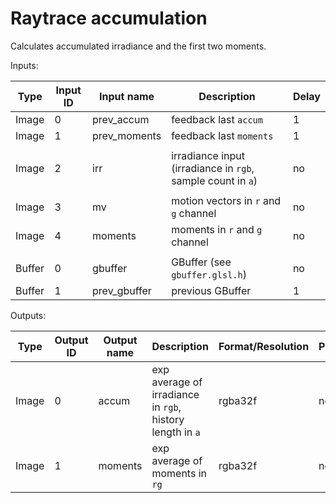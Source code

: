 # Raytrace accumulation

Calculates accumulated irradiance and the first two moments.

Inputs:

| Type   | Input ID | Input name   | Description                                                                            | Delay |
|--------|----------|--------------|----------------------------------------------------------------------------------------|-------|
| Image  | 0        | prev_accum   | feedback last `accum`                                                                  | 1     |
| Image  | 1        | prev_moments | feedback last `moments`                                                                | 1     |
|        |                                                                                                                   
| Image  | 2        | irr          | irradiance input (irradiance in `rgb`, sample count in `a`)                            | no    |
|        |                                                                                                                   
| Image  | 3        | mv           | motion vectors in `r` and `g` channel                                                  | no    |
| Image  | 4        | moments      | moments in `r` and `g` channel                                                         | no    |
|        |
| Buffer | 0        | gbuffer      | GBuffer (see `gbuffer.glsl.h`)                                                         | no    |
| Buffer | 1        | prev_gbuffer | previous GBuffer                                                                       | 1     |

Outputs:

| Type  | Output ID | Output name | Description                                                 | Format/Resolution        | Persistent |
|-------|-----------|-------------|-------------------------------------------------------------|--------------------------|------------|
| Image | 0         | accum       | exp average of irradiance in `rgb`, history length in `a`   | rgba32f                  | no         |
| Image | 1         | moments     | exp average of moments in `rg`                              | rgba32f                  | no         |

